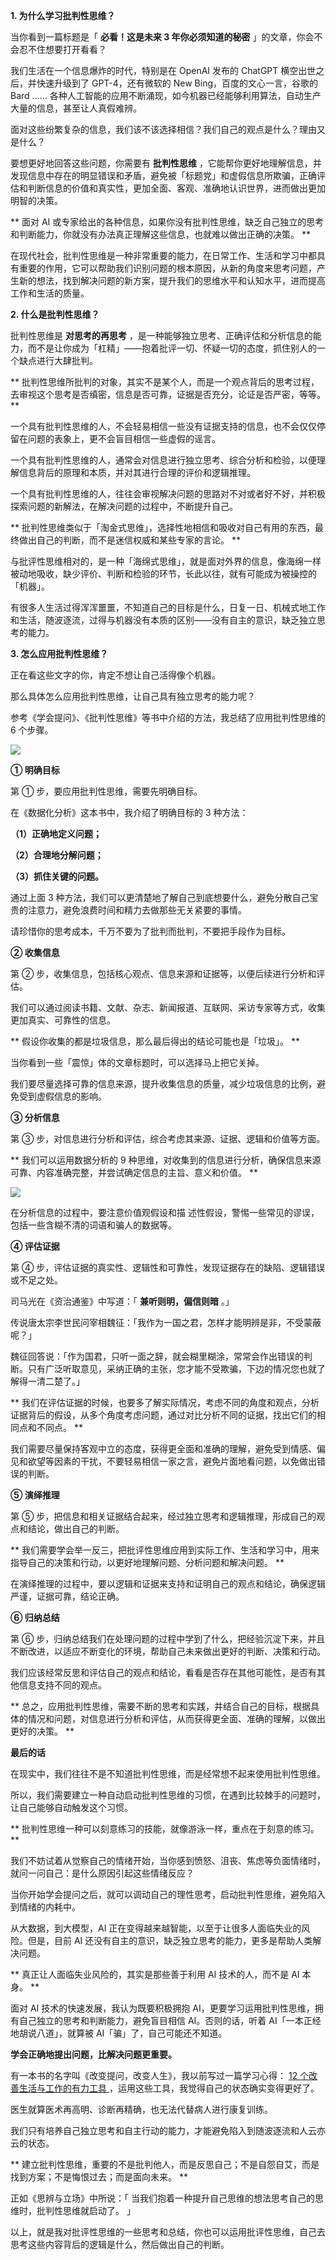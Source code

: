 **1\. 为什么学习批判性思维？**

当你看到一篇标题是「 **必看！这是未来 3 年你必须知道的秘密** 」的文章，你会不会忍不住想要打开看看？

我们生活在一个信息爆炸的时代，特别是在 OpenAI 发布的 ChatGPT 横空出世之后，并快速升级到了 GPT-4，还有微软的 New
Bing，百度的文心一言，谷歌的 Bard ……  各种人工智能的应用不断涌现，如今机器已经能够利用算法，自动生产大量的信息，甚至让人真假难辨。

面对这些纷繁复杂的信息，我们该不该选择相信？我们自己的观点是什么？理由又是什么？

要想更好地回答这些问题，你需要有 **批判性思维**
，它能帮你更好地理解信息，并发现信息中存在的明显错误和矛盾，避免被「标题党」和虚假信息所欺骗，正确评估和判断信息的价值和真实性，更加全面、客观、准确地认识世界，进而做出更加明智的决策。

** 面对 AI 或专家给出的各种信息，如果你没有批判性思维，缺乏自己独立的思考和判断能力，你就没有办法真正理解这些信息，也就难以做出正确的决策。  **

在现代社会，批判性思维是一种非常重要的能力，在日常工作、生活和学习中都具有重要的作用，它可以帮助我们识别问题的根本原因，从新的角度来思考问题，产生新的想法，找到解决问题的新方案，提升我们的思维水平和认知水平，进而提高工作和生活的质量。

**2\. 什么是批判性思维？**

批判性思维是 **对思考的再思考**
，是一种能够独立思考、正确评估和分析信息的能力，而不是让你成为「杠精」——抱着批评一切、怀疑一切的态度，抓住别人的一个缺点进行大肆批判。

** 批判性思维所批判的对象，其实不是某个人，而是一个观点背后的思考过程，去审视这个思考是否缜密，信息是否可靠，证据是否充分，论证是否严密，等等。  **

一个具有批判性思维的人，不会轻易相信一些没有证据支持的信息，也不会仅仅停留在问题的表象上，更不会盲目相信一些虚假的谣言。

一个具有批判性思维的人，通常会对信息进行独立思考、综合分析和检验，以便理解信息背后的原理和本质，并对其进行合理的评价和逻辑推理。

一个具有批判性思维的人，往往会审视解决问题的思路对不对或者好不好，并积极探索问题的新解法，在解决问题的过程中，不断提升自己。

** 批判性思维类似于「淘金式思维」，选择性地相信和吸收对自己有用的东西，最终做出自己的判断，而不是迷信权威和某些专家的言论。  **  

与批评性思维相对的，是一种「海绵式思维」，就是面对外界的信息，像海绵一样被动地吸收，缺少评价、判断和检验的环节，长此以往，就有可能成为被操控的「机器」。

有很多人生活过得浑浑噩噩，不知道自己的目标是什么，日复一日、机械式地工作和生活，随波逐流，过得与机器没有本质的区别——没有自主的意识，缺乏独立思考的能力。

**3\. 怎么应用批判性思维？**

正在看这些文字的你，肯定不想让自己活得像个机器。

那么具体怎么应用批判性思维，让自己具有独立思考的能力呢？

参考《学会提问》、《批判性思维》等书中介绍的方法，我总结了应用批判性思维的 6 个步骤。

![](https://mmbiz.qpic.cn/mmbiz_png/giaycic3UNwo0IhJSe9pII22V2DOX3LHKdFUIUpPsSWZJ4fmicBROtyF1xib8gFN9IpT8GnpRYZACJvPVjozt9K1eA/640?wx_fmt=png)

**① 明确目标**

第 ① 步，要应用批判性思维，需要先明确目标。

在《数据化分析》这本书中，我介绍了明确目标的 3 种方法：

**（1）正确地定义问题；**

**（2）合理地分解问题；**

**（3）抓住关键的问题。**

通过上面 3 种方法，我们可以更清楚地了解自己到底想要什么，避免分散自己宝贵的注意力，避免浪费时间和精力去做那些无关紧要的事情。

请珍惜你的思考成本，千万不要为了批判而批判，不要把手段作为目标。

**② 收集信息**

第 ② 步，收集信息，包括核心观点、信息来源和证据等，以便后续进行分析和评估。

我们可以通过阅读书籍、文献、杂志、新闻报道、互联网、采访专家等方式，收集更加真实、可靠性的信息。

** 假设你收集的都是垃圾信息，那么最后得出的结论可能也是「垃圾」。  **

当你看到一些「震惊」体的文章标题时，可以选择马上把它关掉。

我们要尽量选择可靠的信息来源，提升收集信息的质量，减少垃圾信息的比例，避免受到虚假信息的影响。

**③ 分析信息**

第 ③ 步，对信息进行分析和评估，综合考虑其来源、证据、逻辑和价值等方面。

** 我们可以运用数据分析的 9 种思维，对收集到的信息进行分析，确保信息来源可靠、内容准确完整，并尝试确定信息的主旨、意义和价值。  **

![](https://mmbiz.qpic.cn/mmbiz_jpg/giaycic3UNwo3JcwqlZ4GQmp5xeEDfIwJygeH5F68hoJ2CicxCzA4IY6nibZc969ojfekNcXiaZLofJMVPHbUd0IN4A/640?wx_fmt=jpeg)

在分析信息的过程中，要注意价值观假设和描  述性假设，警惕一些常见的谬误，包括一些含糊不清的词语和骗人的数据等。

**④ 评估证据**

第 ④ 步，评估证据的真实性、逻辑性和可靠性，发现证据存在的缺陷、逻辑错误或不足之处。

司马光在《资治通鉴》中写道：「 **兼听则明，偏信则暗** 。」

传说唐太宗李世民问宰相魏征：「我作为一国之君，怎样才能明辨是非，不受蒙蔽呢？」

魏征回答说：「作为国君，只听一面之辞，就会糊里糊涂，常常会作出错误的判断。只有广泛听取意见，采纳正确的主张，您才能不受欺骗，下边的情况您也就了解得一清二楚了。」

**
我们在评估证据的时候，也要多了解实际情况，考虑不同的角度和观点，分析证据背后的假设，从多个角度考虑问题，通过对比分析不同的证据，找出它们的相同点和不同点。
**

我们需要尽量保持客观中立的态度，获得更全面和准确的理解，避免受到情感、偏见和欲望等因素的干扰，不要轻易相信一家之言，避免片面地看问题，以免做出错误的判断。

**⑤ 演绎推理**

第 ⑤ 步，把信息和相关证据结合起来，经过独立思考和逻辑推理，形成自己的观点和结论，做出自己的判断。

** 我们需要学会举一反三，把批评性思维应用到实际工作、生活和学习中，用来指导自己的决策和行动，以更好地理解问题、分析问题和解决问题。  **  

在演绎推理的过程中，要以逻辑和证据来支持和证明自己的观点和结论，确保逻辑严谨，证据可靠，结论正确。

**⑥ 归纳总结**

第 ⑥ 步，归纳总结我们在处理问题的过程中学到了什么，把经验沉淀下来，并且不断改进，以适应不断变化的环境，帮助自己未来做出更好的判断、决策和行动。

我们应该经常反思和评估自己的观点和结论，看看是否存在其他可能性，是否有其他信息支持不同的观点。

**
总之，应用批判性思维，需要不断的思考和实践，并结合自己的目标，根据具体的情况和问题，对信息进行分析和评估，从而获得更全面、准确的理解，以做出更好的决策。
**

**最后的话**

在现实中，我们往往不是不知道批判性思维，而是经常想不起来使用批判性思维。

所以，我们需要建立一种自动启动批判性思维的习惯，在遇到比较棘手的问题时，让自己能够自动触发这个习惯。

** 批判性思维一种可以刻意练习的技能，就像游泳一样，重点在于刻意的练习。  **

我们不妨试着从觉察自己的情绪开始，当你感到愤怒、沮丧、焦虑等负面情绪时，就问一问自己：是什么原因引起这些情绪反应？

当你开始学会提问之后，就可以调动自己的理性思考，启动批判性思维，避免陷入到情绪的内耗中。

从大数据，到大模型，AI 正在变得越来越智能，以至于让很多人面临失业的风险。但是，目前 AI 还没有自主的意识，缺乏独立思考的能力，更多是帮助人类解决问题。

** 真正让人面临失业风险的，其实是那些善于利用 AI 技术的人，而不是 AI 本身。  **

面对 AI 技术的快速发展，我认为既要积极拥抱 AI，更要学习运用批判性思维，拥有自己独立的思考和判断能力，避免盲目相信 AI。否则的话，听着
AI「一本正经地胡说八道」，就算被 AI「骗」了，自己可能还不知道。

**学会正确地提出问题，比解决问题更重要。**

有一本书的名字叫《改变提问，改变人生》，我以前写过一篇学习心得：  [ 12 个改善生活与工作的有力工具
](https://mp.weixin.qq.com/s?__biz=MzA4ODE2OTIxMw==&mid=2653481178&idx=1&sn=d5a5bcbbae539d14be2b8b8986baf8dc&scene=21#wechat_redirect)
，运用这些工具，我觉得自己的状态确实变得更好了。

医生就算医术再高明、诊断再精确，也无法代替病人进行康复训练。

我们只有培养自己独立思考和自主行动的能力，才能避免陷入到随波逐流和人云亦云的状态。

** 建立批判性思维，重要的不是批判他人，而是反思自己；不是自怨自艾，而是找到方案；不是悔恨过去；而是面向未来。  **

正如《思辨与立场》中所说：「  当我们抱着一种提升自己思维的想法思考自己的思维时，批判性思维就启动了。  」

以上，就是我对批评性思维的一些思考和总结，你也可以运用批评性思维，自己去思考这些内容背后的逻辑是什么，然后做出自己的判断。

